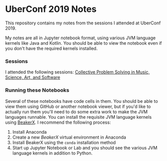 # UberConf 2019 Notes
This repository contains my notes from the sessions I attended at UberConf 2019. 

My notes are all in Jupyter notebook format, using various JVM language kernels like Java and Kotlin. You should be able to view the notebook even if you don't have the required kernels installed.

### Sessions
I attended the following sessions:
[Collective Problem Solving in Music, Science, Art, and Software](collective-problem-solving.ipynb)

### Running these Notebooks
Several of these notebooks have code cells in them. You should be able to view them using GitHub or another notebook viewer, but if you'd like to actually run them you'll need to do some extra work to make the JVM languages runnable. You can install the requisite JVM language kernels using [BeakerX](http://beakerx.com/). I recommend the following process:

1. Install Anaconda
2. Create a new *BeakerX* virtual environment in Anaconda
3. Install BeakerX using the `conda` installation method
4. Start up Jupyter Notebook or Lab and you should see the various JVM language kernels in addition to Python.
